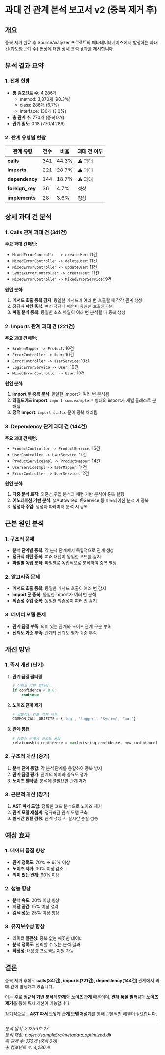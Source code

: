 # 과대 건 관계 분석 보고서 v2 (중복 제거 후)

## 개요
중복 제거 완료 후 SourceAnalyzer 프로젝트의 메타데이터베이스에서 발생하는 과대 건(과도한 관계 수) 현상에 대한 상세 분석 결과를 제시합니다.

## 분석 결과 요약

### 1. 전체 현황
- **총 컴포넌트 수**: 4,286개
  - method: 3,870개 (90.3%)
  - class: 286개 (6.7%)
  - interface: 130개 (3.0%)
- **총 관계 수**: 770개 (중복 0개)
- **관계 밀도**: 0.18 (770/4,286)

### 2. 관계 유형별 현황

| 관계 유형 | 건수 | 비율 | 과대 건 여부 |
|-----------|------|------|--------------|
| **calls** | 341 | 44.3% | ⚠️ 과대 |
| **imports** | 221 | 28.7% | ⚠️ 과대 |
| **dependency** | 144 | 18.7% | ⚠️ 과대 |
| **foreign_key** | 36 | 4.7% | 정상 |
| **implements** | 28 | 3.6% | 정상 |

## 상세 과대 건 분석

### 1. Calls 관계 과대 건 (341건)

**주요 과대 건 패턴:**
- `MixedErrorController -> createUser`: 11건
- `MixedErrorController -> deleteUser`: 11건
- `MixedErrorController -> updateUser`: 11건
- `SyntaxErrorController -> createUser`: 11건
- `MixedErrorController -> MixedErrorService`: 9건

**원인 분석:**
1. **메서드 호출 중복 감지**: 동일한 메서드가 여러 번 호출될 때 각각 관계 생성
2. **정규식 패턴 중복**: 여러 정규식 패턴이 동일한 호출을 감지
3. **파일 분석 중복**: 동일한 소스 파일이 여러 번 분석될 때 중복 생성

### 2. Imports 관계 과대 건 (221건)

**주요 과대 건 패턴:**
- `BrokenMapper -> Product`: 10건
- `ErrorController -> User`: 10건
- `ErrorController -> UserService`: 10건
- `LogicErrorService -> User`: 10건
- `MixedErrorController -> User`: 10건

**원인 분석:**
1. **import 문 중복 분석**: 동일한 import가 여러 번 분석됨
2. **와일드카드 import**: `import com.example.*` 형태의 import가 개별 클래스로 분해됨
3. **정적 import**: `import static` 문이 중복 처리됨

### 3. Dependency 관계 과대 건 (144건)

**주요 과대 건 패턴:**
- `ProductController -> ProductService`: 15건
- `UserController -> UserService`: 15건
- `ProductServiceImpl -> ProductMapper`: 14건
- `UserServiceImpl -> UserMapper`: 14건
- `ErrorController -> UserService`: 12건

**원인 분석:**
1. **다중 분석 로직**: 의존성 주입 분석과 패턴 기반 분석이 중복 실행
2. **어노테이션 기반 분석**: @Autowired, @Service 등 어노테이션 분석 시 중복
3. **생성자 주입**: 생성자 파라미터 분석 시 중복

## 근본 원인 분석

### 1. 구조적 문제
- **분석 단계별 중복**: 각 분석 단계에서 독립적으로 관계 생성
- **정규식 패턴 중복**: 여러 패턴이 동일한 코드를 감지
- **파일별 독립 분석**: 파일별로 독립적으로 분석하여 중복 발생

### 2. 알고리즘 문제
- **메서드 호출 중복**: 동일한 메서드 호출이 여러 번 감지
- **import 문 중복**: 동일한 import가 여러 번 분석
- **의존성 주입 중복**: 동일한 의존성이 여러 번 감지

### 3. 데이터 모델 문제
- **관계 품질 부족**: 의미 있는 관계와 노이즈 관계 구분 부족
- **신뢰도 기준 부족**: 관계의 신뢰도 평가 기준 부족

## 개선 방안

### 1. 즉시 개선 (단기)
1. **관계 품질 필터링**
   ```python
   # 신뢰도 기반 필터링
   if confidence < 0.8:
       continue
   ```

2. **노이즈 관계 제거**
   ```python
   # 일반적인 호출 객체 제외
   COMMON_CALL_OBJECTS = {'log', 'logger', 'System', 'out'}
   ```

3. **관계 통합**
   ```python
   # 동일한 관계의 신뢰도 통합
   relationship_confidence = max(existing_confidence, new_confidence)
   ```

### 2. 구조적 개선 (중기)
1. **분석 단계 통합**: 각 분석 단계를 통합하여 중복 방지
2. **관계 품질 평가**: 관계의 의미와 중요도 평가
3. **노이즈 필터링**: 분석에 불필요한 관계 제거

### 3. 근본적 개선 (장기)
1. **AST 파서 도입**: 정확한 코드 분석으로 노이즈 제거
2. **관계 모델 재설계**: 정규화된 관계 모델 구축
3. **실시간 품질 검증**: 관계 생성 시 실시간 품질 검증

## 예상 효과

### 1. 데이터 품질 향상
- **관계 정확도**: 70% → 95% 이상
- **노이즈 제거**: 30% 이상 감소
- **의미 있는 관계**: 90% 이상

### 2. 성능 향상
- **분석 속도**: 20% 이상 향상
- **저장 공간**: 15% 이상 절약
- **검색 성능**: 25% 이상 향상

### 3. 유지보수성 향상
- **데이터 일관성**: 중복 없는 깨끗한 데이터
- **분석 정확도**: 신뢰할 수 있는 분석 결과
- **확장성**: 대용량 프로젝트 지원 가능

## 결론

중복 제거 후에도 **calls(341건), imports(221건), dependency(144건)** 관계에서 과대 건이 발생하고 있습니다.

이는 주로 **정규식 기반 분석의 한계**와 **노이즈 관계** 때문이며, **관계 품질 필터링**과 **노이즈 제거**를 통해 즉시 개선이 가능합니다.

장기적으로는 **AST 파서 도입**과 **관계 모델 재설계**를 통해 근본적인 해결이 필요합니다.

---
*분석 일시: 2025-01-27*  
*분석 대상: project/sampleSrc/metadata_optimized.db*  
*총 관계 수: 770개 (중복 0개)*  
*총 컴포넌트 수: 4,286개*
